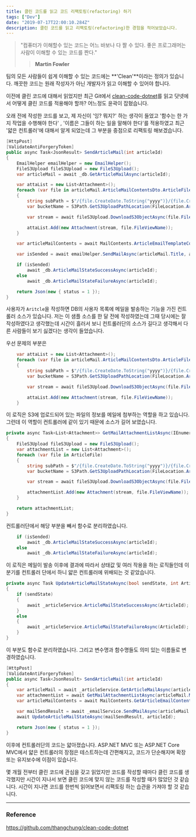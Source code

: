 ```yaml
---
title: 클린 코드를 읽고 코드 리팩토링(refactoring) 하기
tags: ["Dev"]
date: "2019-07-17T22:00:10.284Z"
description: 클린 코드를 읽고 리팩토링(refactoring)한 경험을 적어보았습니다.
---
```


>"컴퓨터가 이해할수 있는 코드는 어느 바보나 다 짤 수 있다.
>좋은 프로그래머는 사람이 이해할 수 있는 코드를 짠다."
>> **Martin Fowler**

팀의 모든 사람들이 쉽게 이해할 수 있는 코드에는 **'Clean'**이라는 정의가 있습니다. 깨끗한 코드는 원래 작성자가 아닌 개발자가 읽고 이해할 수 있어야 합니다.

이전에 클린 코드에 대해서 읽었지만 최근 Git에서 [clean-code-dotnet](https://github.com/thangchung/clean-code-dotnet)를 읽고 닷넷에서 어떻게 클린 코드를 적용해야 할까? 어느정도 윤곽이 잡혔습니다.

오래 전에 작성한 코드를 보고, 제 자신이 '잉? 뭐지?' 하는 생각이 들었고 '함수는 한 가지 작업을 수행해야 한다' , '이름은 그들이 하는 일을 말해야 한다'를 적용하였고 최근 '얇은 컨트롤러'에 대해서 알게 되었는데 그 부분을 중점으로 리팩토링 해보겠습니다.

```csharp
[HttpPost]
[ValidateAntiForgeryToken]
public async Task<JsonResult> SendArticleMail(int articleId)
{
    EmailHelper emailHelper = new EmailHelper();
    FileS3Upload fileS3Upload = new FileS3Upload();
    var articleMail = await _db.GetArticleMailAsync(articleId);

    var attaList = new List<Attachment>();
    foreach (var file in articleMail.ArticleMailContentsDto.ArticleFiles)
    {
        string subPath = $"/{file.CreateDate.ToString("yyyy")}/{file.CreateDate.ToString("MM")}/{file.CreateDate.ToString("dd")}";
        var bucketName = S3Path.GetS3UploadPathLocation(FileLocation.Article) + subPath;

        var stream = await fileS3Upload.DownloadS3ObjectAsync(file.FileS3Name, bucketName);

        attaList.Add(new Attachment(stream, file.FileViewName));
    }

    var articleMailContents = await MailContents.ArticleEmailTemplateContentsAsync(articleMail.ArticleMailContentsDto);

    var isSended = await emailHelper.SendMailAsync(articleMail.Title, articleMailContents, articleMail.ReceiverList, attaList, "smtp_2");

    if (isSended)
        await _db.ArticleMailStateSuccessAsync(articleId);
    else
        await _db.ArticleMailStateFailureAsync(articleId);

    return Json(new { status = 1 });
}
```
사용자가 `Aritcle`을 작성하면 DB의 사용자 목록에 메일을 발송하는 기능을 가진 컨트롤러 소스가 있습니다. 저는 이 샘플 소스를 한 달 전에 작성하였는데 그때 당시에는 잘 작성하였다고 생각했는데 시간이 흘러서 보니 컨트롤러단의 소스가 길다고 생각해서 다른 사람들이 보기 싫겠다는 생각이 들었습니다.

우선 문제의 부분은

```csharp
    var attaList = new List<Attachment>();
    foreach (var file in articleMail.ArticleMailContentsDto.ArticleFiles)
    {
        string subPath = $"/{file.CreateDate.ToString("yyyy")}/{file.CreateDate.ToString("MM")}/{file.CreateDate.ToString("dd")}";
        var bucketName = S3Path.GetS3UploadPathLocation(FileLocation.Article) + subPath;

        var stream = await fileS3Upload.DownloadS3ObjectAsync(file.FileS3Name, bucketName);

        attaList.Add(new Attachment(stream, file.FileViewName));
    }
```

이 로직은 S3에 업로드되어 있는 파일의 정보를 메일에 첨부하는 역할을 하고 있습니다. 그런데 이 역할이 컨트롤러에 같이 있기 때문에 소스가 길어 보였습니다.

```csharp
private async Task<List<Attachment>> GetMailAttachmentListAsync(IEnumerable<ArticleFile> ArticleFile)
{
    FileS3Upload fileS3Upload = new FileS3Upload();
    var attachmentList = new List<Attachment>();
    foreach (var file in ArticleFile)
    {
        string subPath = $"/{file.CreateDate.ToString("yyyy")}/{file.CreateDate.ToString("MM")}/{file.CreateDate.ToString("dd")}";
        var bucketName = S3Path.GetS3UploadPathLocation(FileLocation.Article) + subPath;

        var stream = await fileS3Upload.DownloadS3ObjectAsync(file.FileS3Name, bucketName);

        attachmentList.Add(new Attachment(stream, file.FileViewName));
    }

    return attachmentList;
}
```

컨트롤러단에서 해당 부분을 빼서 함수로 분리하였습니다.

```csharp
    if (isSended)
        await _db.ArticleMailStateSuccessAsync(articleId);
    else
        await _db.ArticleMailStateFailureAsync(articleId);
```

이 로직은 메일이 발송 이후에 결과에 따라서 상태값 및 여러 작용을 하는 로직들인데 이 분기를 컨트롤러 단에서 하니 얇은 컨트롤러에 위배되는 것 같았습니다.

```csharp
private async Task UpdateArticleMailStateAsync(bool sendState, int ArticleId)
{
    if (sendState)
    {
        await _articleService.ArticleMailStateSuccessAsync(ArticleId);
    }
    else
    {
        await _articleService.ArticleMailStateFailureAsync(ArticleId);
    }
}
```

이 부분도 함수로 분리하였습니다. 그리고 변수명과 함수명들도 의미 있는 이름들로 변경하였습니다.

```csharp
[HttpPost]
[ValidateAntiForgeryToken]
public async Task<JsonResult> SendArticleMail(int articleId)
{
    var articleMail = await _articleService.GetArticleMailAsync(articleId);
    var attachmentList = await GetMailAttachmentListAsync(articleMail.MailContentsDto.ArticleFiles);
    var articleMailContents = await MailContents.GetArticleEmailContentsAsync(articleMail.MailContentsDto);

    var mailSendResult = await _emailService.SendMailAsync(articleMail.Title, articleMailContents, articleMail.ReceiverList, attachmentList, "smtp_2");
    await UpdateArticleMailStateAsync(mailSendResult, articleId);

    return Json(new { status = 1 });
}
```

이후에 컨트롤러단의 코드는 얇아졌습니다. ASP.NET MVC 또는 ASP.NET Core MVC에서 얇은 컨트롤러의 장점은 테스트하는데 간편해지고, 코드가 단순해지며 확장 또는 유지보수에 이점이 있습니다.

몇 개월 전부터 클린 코드에 관심을 갖고 읽었지만 코드를 작성할 때마다 클린 코드를 생각했지만 시간이 지나서 보면 클린 코드에 맞지 않는 코드를 작성할 때가 많았던 것 같습니다. 시간이 지나면 코드를 한번씩 읽어보면서 리팩토링 하는 습관을 가져야 할 것 같습니다.

---
### Reference

https://github.com/thangchung/clean-code-dotnet